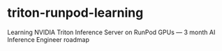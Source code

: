 # triton-runpod-learning
Learning NVIDIA Triton Inference Server on RunPod GPUs — 3 month AI Inference Engineer roadmap
